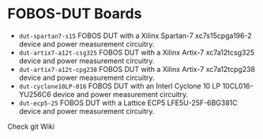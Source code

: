 FOBOS-DUT Boards
=========
  * `dut-spartan7-s15`
    FOBOS DUT with a Xilinx Spartan-7 xc7s15cpga196-2 device and power measurement circuitry.
  * `dut-artix7-a12t-csg325`
    FOBOS DUT with a Xilinx Artix-7 xc7a12tcsg325 device and power measurement circuitry.
  * `dut-artix7-a12t-cpg238`
    FOBOS DUT with a Xilinx Artix-7 xc7a12tcpg238 device and power measurement circuitry.
  * `dut-cyclone10LP-016`
    FOBOS DUT with an Interl Cyclone 10 LP 10CL016-YU256C6 device and power measurement circuitry.
  * `dut-ecp5-25`
    FOBOS DUT with a Lattice ECP5 LFE5U-25F-6BG381C device and power measurement circuitry.

Check git Wiki

